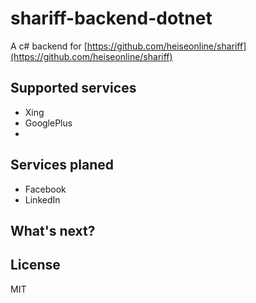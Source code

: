 # shariff-backend-dotnet

A c# backend for [https://github.com/heiseonline/shariff](https://github.com/heiseonline/shariff)

## Supported services
- Xing
- GooglePlus
- 
## Services planed
- Facebook
- LinkedIn

## What's next? 
	
## License

MIT
